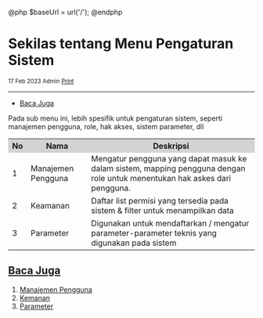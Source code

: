 @php
    $baseUrl = url('/');
@endphp

# Sekilas tentang Menu Pengaturan Sistem
<small><i class="far fa-calendar mr-2"></i>17 Feb 2023 <i class="far fa-user mr-2 ml-2"></i>Admin <i class="fas fa-print mr-2 ml-2"></i><a href="" onclick="print()">Print</a></small>
<script>
    function print() {
        var divContents = document.getElementsByClassName("documentation")[0].innerHTML;
        var a = window.open('', '', 'height=500, width=500');
        a.document.write(divContents);
        a.document.close();
        a.print();
    }
</script>

---
- [Baca Juga](#baca-juga)

Pada sub menu ini, lebih spesifik untuk pengaturan sistem, seperti manajemen pengguna, role, hak akses, sistem parameter, dll
<table>
    <tr style="background-color: lightgrey;">
        <th>No</th>
        <th>Nama</th>
        <th>Deskripsi</th>
    </tr>
    <tr>
        <td>1</td>
        <td>Manajemen Pengguna</td>
        <td>Mengatur pengguna yang dapat masuk ke dalam sistem, mapping pengguna dengan role untuk menentukan hak askes dari pengguna.</td>
    </tr>
    <tr>
        <td>2</td>
        <td>Keamanan</td>
        <td>Daftar list permisi yang tersedia pada sistem & filter untuk menampilkan data</td>
    </tr>
    <tr>
        <td>3</td>
        <td>Parameter</td>
        <td>Digunakan untuk mendaftarkan / mengatur parameter-parameter teknis yang digunakan pada sistem</td>
    </tr>
</table>

<a name="baca-juga">

## [Baca Juga](#)
1. <a href="user-management-overview">Manajemen Pengguna</a>
2. <a href="security-overview">Kemanan</a>
3. <a href="parameter">Parameter</a>
